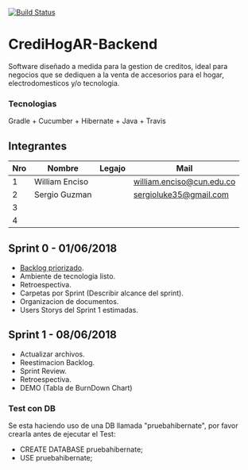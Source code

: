 [![Build Status](https://travis-ci.org/PLATYPUSCO007/CrediHogAR-Backend.svg?branch=master)](https://travis-ci.org/PLATYPUSCO007/CrediHogAR-Backend)

# CrediHogAR-Backend

Software diseñado a medida para la gestion de creditos, ideal para negocios que se dediquen a la venta de accesorios para el hogar, electrodomesticos y/o tecnologia.

### Tecnologias

Gradle + Cucumber + Hibernate + Java + Travis

## Integrantes

Nro |    Nombre     | Legajo | Mail
----|---------------|--------|------
1   |William Enciso |        |william.enciso@cun.edu.co
2   |Sergio Guzman  |        |sergioluke35@gmail.com
3   |               |        |
4   |               |        |


## Sprint 0 - 01/06/2018

- [Backlog priorizado](https://app.scrumdo.com/projects/workspace-1356/#/summary).
- Ambiente de tecnologia listo.
- Retroespectiva.
- Carpetas por Sprint (Describir alcance del sprint).
- Organizacion de documentos.
- Users Storys del Sprint 1 estimadas.

## Sprint 1 - 08/06/2018

- Actualizar archivos.
- Reestimacion Backlog.
- Sprint Review.
- Retroespectiva.
- DEMO (Tabla de BurnDown Chart)

### Test con DB

Se esta haciendo uso de una DB llamada "pruebahibernate", por favor crearla antes de ejecutar el Test:

- CREATE DATABASE pruebahibernate;
- USE pruebahibernate;

